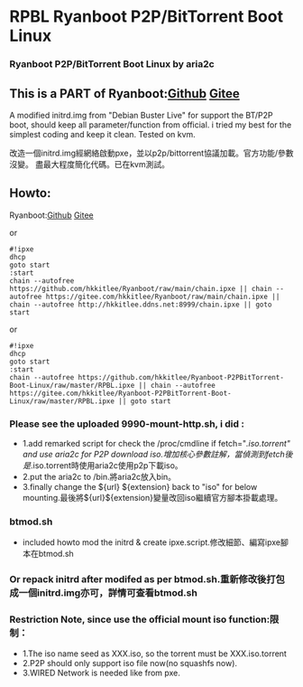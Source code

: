 # RPBL Ryanboot P2P/BitTorrent Boot Linux
### Ryanboot P2P/BitTorrent Boot Linux by aria2c

## This is a PART of Ryanboot:[Github](https://github.com/hkkitlee/Ryanboot) [Gitee](https://gitee.com/hkkitlee/Ryanboot)

A modified initrd.img from "Debian Buster Live" for support the BT/P2P boot, should keep all parameter/function from official.
i tried my best for the simplest coding and keep it clean.
Tested on kvm.

改造一個initrd.img經網絡啟動pxe，並以p2p/bittorrent協議加載。官方功能/參數沒變。
盡最大程度簡化代碼。已在kvm測試。


## Howto:
Ryanboot:[Github](https://github.com/hkkitlee/Ryanboot) [Gitee](https://gitee.com/hkkitlee/Ryanboot)

or
```
#!ipxe
dhcp
goto start
:start
chain --autofree https://github.com/hkkitlee/Ryanboot/raw/main/chain.ipxe || chain --autofree https://gitee.com/hkkitlee/Ryanboot/raw/main/chain.ipxe || chain --autofree http://hkkitlee.ddns.net:8999/chain.ipxe || goto start
```

or
```
#!ipxe
dhcp
goto start
:start
chain --autofree https://github.com/hkkitlee/Ryanboot-P2PBitTorrent-Boot-Linux/raw/master/RPBL.ipxe || chain --autofree https://gitee.com/hkkitlee/Ryanboot-P2PBitTorrent-Boot-Linux/raw/master/RPBL.ipxe || goto start
```


### Please see the uploaded 9990-mount-http.sh, i did :
* 1.add remarked script for check the /proc/cmdline if fetch="*.iso.torrent" and use aria2c for P2P download iso.增加核心參數註解，當偵測到fetch後是*.iso.torrent時使用aria2c使用p2p下載iso。
* 2.put the aria2c to /bin.將aria2c放入bin。
* 3.finally change the ${url} ${extension} back to "iso" for below mounting.最後將${url}${extension}變量改回iso繼續官方腳本掛載處理。

### btmod.sh 
* included howto mod the initrd &  create ipxe.script.修改細節、編寫ipxe腳本在btmod.sh


### Or repack initrd after modifed as per btmod.sh.重新修改後打包成一個initrd.img亦可，詳情可查看btmod.sh

### Restriction Note, since use the official mount iso function:限制：
* 1.The iso name seed as XXX.iso, so the torrent must be XXX.iso.torrent
* 2.P2P should only support iso file now(no squashfs now).
* 3.WIRED Network is needed like from pxe.
